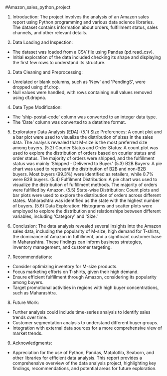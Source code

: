#Amazon_sales_python_project
1. Introduction:
The project involves the analysis of an Amazon sales report using Python programming and various data science libraries. The dataset contains information about orders, fulfillment status, sales channels, and other relevant details.

2. Data Loading and Inspection:
* The dataset was loaded from a CSV file using Pandas (pd.read_csv).
* Initial exploration of the data included checking its shape and displaying the first few rows to understand its structure.                           
3. Data Cleaning and Preprocessing:
* Unrelated or blank columns, such as 'New' and 'PendingS', were dropped using df.drop.
* Null values were handled, with rows containing null values removed using df.dropna.
4. Data Type Modification:
* The 'ship-postal-code' column was converted to an integer data type.
* The 'Date' column was converted to a datetime format.
5. Exploratory Data Analysis (EDA):
(5.1) Size Preferences:
A count plot and a bar plot were used to visualize the distribution of sizes in the sales data.
The analysis revealed that M-size is the most preferred size among buyers.
(5.2) Courier Status and Order Status:
A count plot was used to explore the distribution of orders based on courier status and order status.
The majority of orders were shipped, and the fulfillment status was mainly 'Shipped - Delivered to Buyer.'
(5.3) B2B Buyers:
A pie chart was used to represent the distribution of B2B and non-B2B buyers.
Most buyers (99.3%) were identified as retailers, while 0.7% were B2B buyers.
(5.4) Fulfilment Distribution:
A pie chart was used to visualize the distribution of fulfillment methods.
The majority of orders were fulfilled by Amazon.
(5.5) State-wise Distribution:
Count plots and bar plots were used to explore the distribution of orders across different states.
Maharashtra was identified as the state with the highest number of buyers.
(5.6) Data Exploration:
Histograms and scatter plots were employed to explore the distribution and relationships between different variables, including 'Category' and 'Size.'
6. Conclusion:
The data analysis revealed several insights into the Amazon sales data, including the popularity of M-size, high demand for T-shirts, the dominance of Amazon in fulfillment, and a significant customer base in Maharashtra. These findings can inform business strategies, inventory management, and customer targeting.

7. Recommendations:
* Consider optimizing inventory for M-size products.
* Focus marketing efforts on T-shirts, given their high demand.
* Ensure efficient fulfillment through Amazon, considering its popularity among buyers.
* Target promotional activities in regions with high buyer concentrations, such as Maharashtra.
8. Future Work:
* Further analysis could include time-series analysis to identify sales trends over time.
* Customer segmentation analysis to understand different buyer groups.
* Integration with external data sources for a more comprehensive view of market trends.
9. Acknowledgments:
* Appreciation for the use of Python, Pandas, Matplotlib, Seaborn, and other libraries for efficient data analysis.
This report provides a comprehensive overview of the data analysis project, highlighting key findings, recommendations, and potential areas for future exploration.








